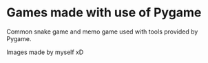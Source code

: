 # Games made with use of Pygame
Common snake game and memo game used with tools provided by Pygame.

Images made by myself xD
